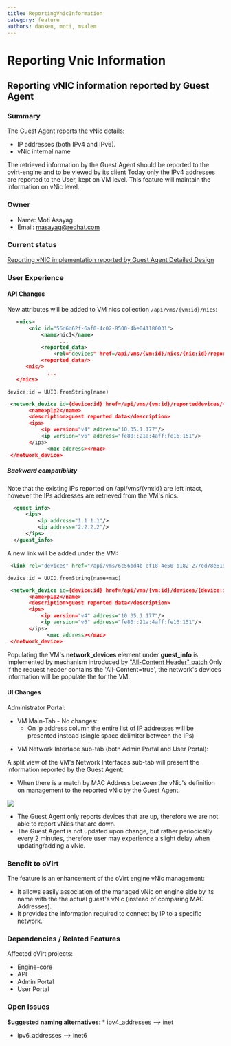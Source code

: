 ```yaml
---
title: ReportingVnicInformation
category: feature
authors: danken, moti, msalem
---
```


# Reporting Vnic Information

## Reporting vNIC information reported by Guest Agent

### Summary

The Guest Agent reports the vNic details:

*   IP addresses (both IPv4 and IPv6).
*   vNic internal name

The retrieved information by the Guest Agent should be reported to the ovirt-engine and to be viewed by its client
Today only the IPv4 addresses are reported to the User, kept on VM level. This feature will maintain the information on vNic level.

### Owner

*   Name: Moti Asayag
*   Email: masayag@redhat.com

### Current status

[Reporting vNIC implementation reported by Guest Agent Detailed Design](/develop/release-management/features/network/detailedreportingvnicinformation.html)

### User Experience

#### API Changes

New attributes will be added to VM nics collection `/api/vms/{vm:id}/nics`:

```xml
   <nics>
       <nic id="56d6d62f-6af0-4c02-8500-4be041180031">
           <name>nic1</name>
                 ...
           <reported_data>
               <rel="devices" href=/api/vms/{vm:id}/nics/{nic:id}/reporteddevices>
           <reported_data/>
      <nic/>
             ...
   </nics>
```

```
device:id = UUID.fromString(name)
```

```xml
 <network_device id={device:id} href=/api/vms/{vm:id}/reporteddevices/{device:id}>
       <name>p1p2</name>
       <description>guest reported data</description>
       <ips>
           <ip version="v4" address="10.35.1.177"/>
           <ip version="v6" address="fe80::21a:4aff:fe16:151"/>
       </ips>
             <mac address></mac>        
 </network_device>
```

##### Backward compatibility

Note that the existing IPs reported on /api/vms/{vm:id} are left intact, however the IPs addresses are retrieved from the VM's nics.

```xml
  <guest_info>
      <ips>
          <ip address="1.1.1.1"/>
          <ip address="2.2.2.2"/>
      </ips>
  </guest_info>
```

A new link will be added under the VM:

```xml
 <link rel="devices" href="/api/vms/6c56bd4b-ef18-4e50-b182-277ed78e819d/reporteddevices"/>
```

```
device:id = UUID.fromString(name+mac)
```

```xml
 <network_device id={device:id} href=/api/vms/{vm:id}/devices/{device:id}>
       <name>p1p2</name>
       <description>guest reported data</description>
       <ips>
           <ip version="v4" address="10.35.1.177"/>
           <ip version="v6" address="fe80::21a:4aff:fe16:151"/>
       </ips>
             <mac address></mac>        
 </network_device>
```

Populating the VM's **network_devices** element under **guest_info** is implemented by mechanism introduced by ["All-Content Header" patch](http://gerrit.ovirt.org/#/c/9815)
Only if the request header contains the 'All-Content=true', the network's devices information will be populate the for the VM.

#### UI Changes

Administrator Portal:

*   VM Main-Tab - No changes:
    -   On ip address column the entire list of IP addresses will be presented instead (single space delimiter between the IPs)

<!-- -->

*   VM Network Interface sub-tab (both Admin Portal and User Portal):

A split view of the VM's Network Interfaces sub-tab will present the information reported by the Guest Agent:

*   When there is a match by MAC Address between the vNic's definition on management to the reported vNic by the Guest Agent.

![](/images/wiki/VmInterfaceSubTab.png)

*   The Guest Agent only reports devices that are up, therefore we are not able to report vNics that are down.
*   The Guest Agent is not updated upon change, but rather periodically every 2 minutes, therefore user may experience a slight delay when updating/adding a vNic.

### Benefit to oVirt

The feature is an enhancement of the oVirt engine vNic management:

*   It allows easily association of the managed vNic on engine side by its name with the the actual guest's vNic (instead of comparing MAC Addresses).
*   It provides the information required to connect by IP to a specific network.

### Dependencies / Related Features

Affected oVirt projects:

*   Engine-core
*   API
*   Admin Portal
*   User Portal

### Open Issues

**Suggested naming alternatives**:
\* ipv4_addresses --> inet

*   ipv6_addresses --> inet6

